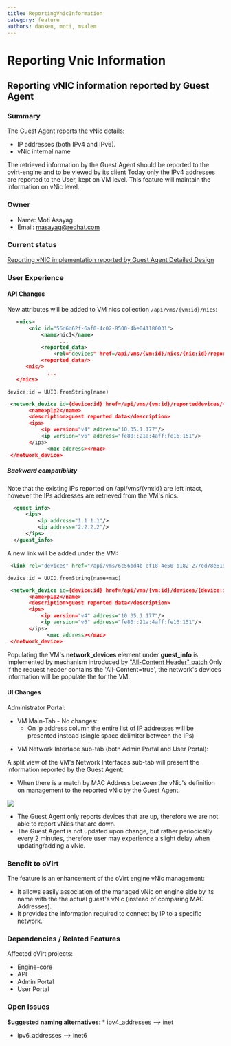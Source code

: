 ```yaml
---
title: ReportingVnicInformation
category: feature
authors: danken, moti, msalem
---
```


# Reporting Vnic Information

## Reporting vNIC information reported by Guest Agent

### Summary

The Guest Agent reports the vNic details:

*   IP addresses (both IPv4 and IPv6).
*   vNic internal name

The retrieved information by the Guest Agent should be reported to the ovirt-engine and to be viewed by its client
Today only the IPv4 addresses are reported to the User, kept on VM level. This feature will maintain the information on vNic level.

### Owner

*   Name: Moti Asayag
*   Email: masayag@redhat.com

### Current status

[Reporting vNIC implementation reported by Guest Agent Detailed Design](/develop/release-management/features/network/detailedreportingvnicinformation.html)

### User Experience

#### API Changes

New attributes will be added to VM nics collection `/api/vms/{vm:id}/nics`:

```xml
   <nics>
       <nic id="56d6d62f-6af0-4c02-8500-4be041180031">
           <name>nic1</name>
                 ...
           <reported_data>
               <rel="devices" href=/api/vms/{vm:id}/nics/{nic:id}/reporteddevices>
           <reported_data/>
      <nic/>
             ...
   </nics>
```

```
device:id = UUID.fromString(name)
```

```xml
 <network_device id={device:id} href=/api/vms/{vm:id}/reporteddevices/{device:id}>
       <name>p1p2</name>
       <description>guest reported data</description>
       <ips>
           <ip version="v4" address="10.35.1.177"/>
           <ip version="v6" address="fe80::21a:4aff:fe16:151"/>
       </ips>
             <mac address></mac>        
 </network_device>
```

##### Backward compatibility

Note that the existing IPs reported on /api/vms/{vm:id} are left intact, however the IPs addresses are retrieved from the VM's nics.

```xml
  <guest_info>
      <ips>
          <ip address="1.1.1.1"/>
          <ip address="2.2.2.2"/>
      </ips>
  </guest_info>
```

A new link will be added under the VM:

```xml
 <link rel="devices" href="/api/vms/6c56bd4b-ef18-4e50-b182-277ed78e819d/reporteddevices"/>
```

```
device:id = UUID.fromString(name+mac)
```

```xml
 <network_device id={device:id} href=/api/vms/{vm:id}/devices/{device:id}>
       <name>p1p2</name>
       <description>guest reported data</description>
       <ips>
           <ip version="v4" address="10.35.1.177"/>
           <ip version="v6" address="fe80::21a:4aff:fe16:151"/>
       </ips>
             <mac address></mac>        
 </network_device>
```

Populating the VM's **network_devices** element under **guest_info** is implemented by mechanism introduced by ["All-Content Header" patch](http://gerrit.ovirt.org/#/c/9815)
Only if the request header contains the 'All-Content=true', the network's devices information will be populate the for the VM.

#### UI Changes

Administrator Portal:

*   VM Main-Tab - No changes:
    -   On ip address column the entire list of IP addresses will be presented instead (single space delimiter between the IPs)

<!-- -->

*   VM Network Interface sub-tab (both Admin Portal and User Portal):

A split view of the VM's Network Interfaces sub-tab will present the information reported by the Guest Agent:

*   When there is a match by MAC Address between the vNic's definition on management to the reported vNic by the Guest Agent.

![](/images/wiki/VmInterfaceSubTab.png)

*   The Guest Agent only reports devices that are up, therefore we are not able to report vNics that are down.
*   The Guest Agent is not updated upon change, but rather periodically every 2 minutes, therefore user may experience a slight delay when updating/adding a vNic.

### Benefit to oVirt

The feature is an enhancement of the oVirt engine vNic management:

*   It allows easily association of the managed vNic on engine side by its name with the the actual guest's vNic (instead of comparing MAC Addresses).
*   It provides the information required to connect by IP to a specific network.

### Dependencies / Related Features

Affected oVirt projects:

*   Engine-core
*   API
*   Admin Portal
*   User Portal

### Open Issues

**Suggested naming alternatives**:
\* ipv4_addresses --> inet

*   ipv6_addresses --> inet6

